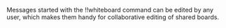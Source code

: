 Messages started with the !!whiteboard command can be edited by any user, which makes them handy for collaborative editing of shared boards.

